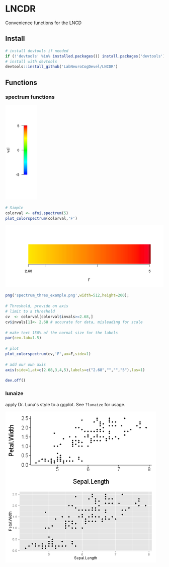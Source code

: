 # LNCDR
Convenience functions for the LNCD

## Install
```R
# install devtools if needed
if (!'devtools' %in% installed.packages()) install.packages('devtools')
# install with devtools
devtools::install_github('LabNeuroCogDevel/LNCDR')
```

## Functions
### spectrum functions
![spect1](spectrum_example.png?raw=true)

```R
# Simple
colorval <- afni.spectrum(5)
plot_colorspectrum(colorval,'F') 
```


![spect2](spectrum_thres_example.png?raw=true)
```R
png('spectrum_thres_example.png',width=512,height=200);

# Threshold, provide on axis
# limit to a threshold
cv  <- colorval[colorval$invals>=2.68,]
cv$invals[1]<- 2.68 # accurate for data, misleading for scale

# make text 150% of the normal size for the labels
par(cex.lab=1.5)

# plot
plot_colorspectrum(cv,'F',ax=F,side=1) 

# add our own axis
axis(side=1,at=c(2.68,3,4,5),labels=c("2.68","","","5"),las=1)

dev.off()
```

### lunaize
apply Dr. Luna's style to a ggplot. See `?lunaize` for usage.

![lunastyle](lunaize-plotcomp.png?raw=true)
